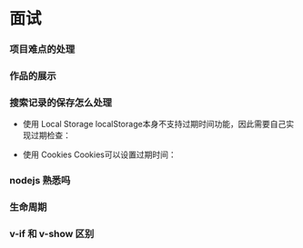 # 面试

### 项目难点的处理

### 作品的展示

### 搜索记录的保存怎么处理

- 使用 Local Storage
localStorage本身不支持过期时间功能，因此需要自己实现过期检查：

- 使用 Cookies
Cookies可以设置过期时间：

### nodejs 熟悉吗

### 生命周期

### v-if 和 v-show 区别
